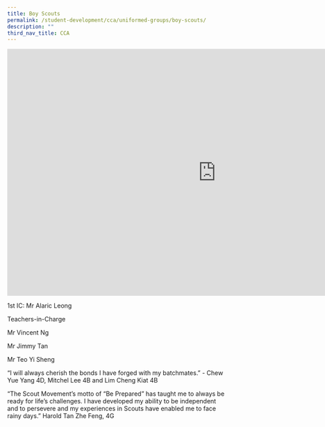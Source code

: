 ```yaml
---
title: Boy Scouts
permalink: /student-development/cca/uniformed-groups/boy-scouts/
description: ""
third_nav_title: CCA
---
```

<iframe allowfullscreen="true" height="569" width="960" frameborder="0" src="https://docs.google.com/presentation/d/e/2PACX-1vS_1XHN95giK_f1zaMCq7GlWGwQUB92Itr5CvG9gVjMc5xPEwB5QEGcu66djitPu-G-ZKjFkUROE-E9/embed?start=false&amp;loop=false&amp;delayms=3000"></iframe>

1st IC: Mr Alaric Leong

  

Teachers-in-Charge  

Mr Vincent Ng

Mr Jimmy Tan

Mr Teo Yi Sheng

  

“I will always cherish the bonds I have forged with my batchmates.” - Chew Yue Yang 4D, Mitchel Lee 4B and Lim Cheng Kiat 4B

  

“The Scout Movement’s motto of “Be Prepared” has taught me to always be ready for life’s challenges. I have developed my ability to be independent and to persevere and my experiences in Scouts have enabled me to face rainy days.” Harold Tan Zhe Feng, 4G